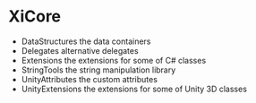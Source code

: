 # XiCore 

- DataStructures the data containers
- Delegates alternative delegates
- Extensions the extensions for some of C# classes 
- StringTools the string manipulation library
- UnityAttributes the custom attributes
- UnityExtensions the extensions for some of Unity 3D classes 
